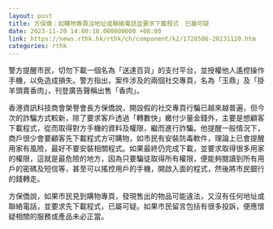 ```yaml
---
layout: post
title: 方保僑：如購物專頁沒地址或聯絡電話並要求下載程式　已屬可疑
date: 2023-11-20 14:00:18.000000000 +08:00
link: https://news.rthk.hk/rthk/ch/component/k2/1728586-20231120.htm
categories: rthk
---
```


警方提醒市民，切勿下載一個名為「送達百貨」的支付平台，並授權他人遙控操作手機，以免造成損失。警方指出，案件涉及的兩個社交專頁，名為「玉鼎」及「掛羊頭賣香肉」，刊登廣告聲稱出售「香肉」。

香港資訊科技商會榮譽會長方保僑說，開設假的社交專頁行騙已越來越普遍，但今次的詐騙方式較新，除了要求客戶透過「轉數快」繳付少量金錢外，主要是想顧客下載程式，從而取得對方手機的資料及權限，繼而進行詐騙。他提醒一般情況下，商戶很少會要顧客先下載程式方可購物，如市民有安裝防毒軟件，理論上已會提醒用家有風險，最好不要安裝相關程式。如果最終仍完成下載，並要求取得很多用家的權限，這就是最危險的地方，因為只要騙徒取得所有權限，便能夠閱讀到所有用戶的密碼及短信等，甚至可以搖控用戶的手機，開啟入面的程式，然後將市民銀行的錢轉走。

方保僑說，如果市民見到購物專頁，發現售出的物品可能違法，又沒有任何地址或聯絡電話，並要求先下載程式，已屬可疑。如果市民留言包括有很多投訴，便應懷疑相關的服務或產品未必正當。
